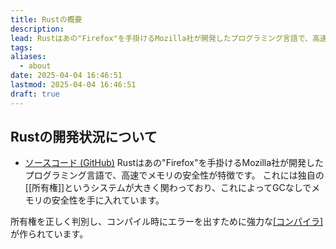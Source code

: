 ```yaml
---
title: Rustの概要
description: 
lead: Rustはあの"Firefox"を手掛けるMozilla社が開発したプログラミング言語で、高速でメモリの安全性が特徴です。
tags: 
aliases:
  - about
date: 2025-04-04 16:46:51
lastmod: 2025-04-04 16:46:51
draft: true
---
```

## Rustの開発状況について
- [ソースコード (GitHub)](https://github.com/rust-lang/rust)
Rustはあの"Firefox"を手掛けるMozilla社が開発したプログラミング言語で、高速でメモリの安全性が特徴です。
これには独自の[[所有権]]というシステムが大きく関わっており、これによってGCなしでメモリの安全性を手に入れています。

所有権を正しく判別し、コンパイル時にエラーを出すために強力な[[コンパイラ]](rustc)が作られています。
